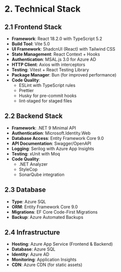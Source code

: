 # 2. Technical Stack

## 2.1 Frontend Stack

- **Framework**: React 18.2.0 with TypeScript 5.2
- **Build Tool**: Vite 5.0
- **UI Framework**: ShadcnUI (React) with Tailwind CSS
- **State Management**: React Context + Hooks
- **Authentication**: MSAL.js 3.0 for Azure AD
- **HTTP Client**: Axios with interceptors
- **Testing**: Vitest + React Testing Library
- **Package Manager**: Bun (for improved performance)
- **Code Quality**:
  - ESLint with TypeScript rules
  - Prettier
  - Husky for pre-commit hooks
  - lint-staged for staged files

## 2.2 Backend Stack

- **Framework**: .NET 9 Minimal API
- **Authentication**: Microsoft.Identity.Web
- **Database Access**: Entity Framework Core 9.0
- **API Documentation**: Swagger/OpenAPI
- **Logging**: Serilog with Azure App Insights
- **Testing**: xUnit with Moq
- **Code Quality**:
  - .NET Analyzer
  - StyleCop
  - SonarQube integration

## 2.3 Database

- **Type**: Azure SQL
- **ORM**: Entity Framework Core 9.0
- **Migrations**: EF Core Code-First Migrations
- **Backup**: Azure Automated Backups

## 2.4 Infrastructure

- **Hosting**: Azure App Service (Frontend & Backend)
- **Database**: Azure SQL
- **Identity**: Azure AD
- **Monitoring**: Application Insights
- **CDN**: Azure CDN (for static assets)
